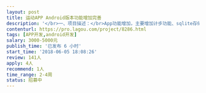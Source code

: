 ```yaml
---                
layout: post       
title: 运动APP Android版本功能增加完善           
description: '</br>一、项目描述：</br>App功能增加，主要增加计步功能、sqlite存储和柱状图实现。</br></br>二、主要功能点：</br> 计步功能：按小时将步数存取到数据库，并将步数按小时为单位划出柱状图。能实时更新当天步数（不用数据库）和查看历史天数步数（数据库）。</br> 数据统计：柱状图，可以按天显示运动数据，需要数据库中处理全部数据（日期以       及对应的数据）</br>  蓝牙设置界面：实现界面点选替换和拖动，并发送模拟数据（对应编码）</br>三、可参考产品：</br></br>四、人员要求：</br>1、有运动App产品的开发经验，有计步处理相关经验</br>2、熟悉图表展示和sqlite数据处理，特别是能多数据从数据库分页查询处理。</br>3、良好的沟通能力和契约精神</br>'     
contenturl: https://pro.lagou.com/project/8286.html      
tags: [APP开发,android开发]            
salary: 3000-5000元          
publish_time: '已发布 6 小时'         
start_time: '2018-06-05 18:08:26'           
review: 141人                   
apply: 4人                   
recommend: 1人                   
time_range: 2-4周              
status: 招募中                  
---                 
```

